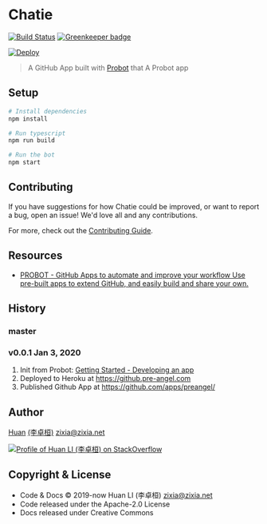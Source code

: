 # Chatie

[![Build Status](https://travis-ci.com/preangel/github-app-preangel.svg?branch=master)](https://travis-ci.com/preangel/github-app-preangel)
[![Greenkeeper badge](https://badges.greenkeeper.io/preangel/github-app-preangel.svg)](https://greenkeeper.io/)

[![Deploy](https://www.herokucdn.com/deploy/button.svg)](https://heroku.com/deploy)

> A GitHub App built with [Probot](https://github.com/probot/probot) that A Probot app

## Setup

```sh
# Install dependencies
npm install

# Run typescript
npm run build

# Run the bot
npm start
```

## Contributing

If you have suggestions for how Chatie could be improved, or want to report a bug, open an issue! We'd love all and any contributions.

For more, check out the [Contributing Guide](CONTRIBUTING.md).

## Resources

- [PROBOT - GitHub Apps to automate and improve your workflow Use pre-built apps to extend GitHub, and easily build and share your own.](https://probot.github.io/)

## History

### master

### v0.0.1 Jan 3, 2020

1. Init from Probot: [Getting Started - Developing an app](https://probot.github.io/docs/development/)
1. Deployed to Heroku at <https://github.pre-angel.com>
1. Published Github App at <https://github.com/apps/preangel/>

## Author

[Huan](https://github.com/huan) [(李卓桓)](http://linkedin.com/in/zixia) <zixia@zixia.net>

[![Profile of Huan LI (李卓桓) on StackOverflow](https://stackoverflow.com/users/flair/1123955.png)](https://stackoverflow.com/users/1123955/huan)

## Copyright & License

- Code & Docs © 2019-now Huan LI (李卓桓) <zixia@zixia.net>
- Code released under the Apache-2.0 License
- Docs released under Creative Commons
